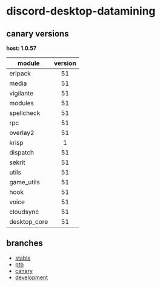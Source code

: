 # discord-desktop-datamining

## canary versions

**host: 1.0.57**

| module | version |
| ------ | :-----: |
| erlpack | 51 |
| media | 51 |
| vigilante | 51 |
| modules | 51 |
| spellcheck | 51 |
| rpc | 51 |
| overlay2 | 51 |
| krisp | 1 |
| dispatch | 51 |
| sekrit | 51 |
| utils | 51 |
| game_utils | 51 |
| hook | 51 |
| voice | 51 |
| cloudsync | 51 |
| desktop_core | 51 |

## branches

- [stable](https://github.com/OpenAsar/discord-desktop-datamining/tree/stable)
- [ptb](https://github.com/OpenAsar/discord-desktop-datamining/tree/ptb)
- [canary](https://github.com/OpenAsar/discord-desktop-datamining/tree/canary)
- [development](https://github.com/OpenAsar/discord-desktop-datamining/tree/development)